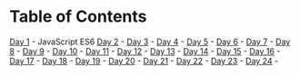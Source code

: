 # Table of Contents

[Day 1](https://github.com/mccoyrjm/100-days-of-code/blob/master/log/day-001.md)  - JavaScript ES6
[Day 2](https://github.com/mccoyrjm/100-days-of-code/blob/master/log/day-002.md)  -
[Day 3](https://github.com/mccoyrjm/100-days-of-code/blob/master/log/day-003.md)  -
[Day 4](https://github.com/mccoyrjm/100-days-of-code/blob/master/log/day-004.md)  -
[Day 5](https://github.com/mccoyrjm/100-days-of-code/blob/master/log/day-005.md)  -
[Day 6](https://github.com/mccoyrjm/100-days-of-code/blob/master/log/day-006.md)  -
[Day 7](https://github.com/mccoyrjm/100-days-of-code/blob/master/log/day-007.md)  -
[Day 8](https://github.com/mccoyrjm/100-days-of-code/blob/master/log/day-008.md)  -
[Day 9](https://github.com/mccoyrjm/100-days-of-code/blob/master/log/day-009.md)  -
[Day 10](https://github.com/mccoyrjm/100-days-of-code/blob/master/log/day-010.md) -
[Day 11](https://github.com/mccoyrjm/100-days-of-code/blob/master/log/day-011.md) -
[Day 12](https://github.com/mccoyrjm/100-days-of-code/blob/master/log/day-012.md) -
[Day 13](https://github.com/mccoyrjm/100-days-of-code/blob/master/log/day-013.md) -
[Day 14](https://github.com/mccoyrjm/100-days-of-code/blob/master/log/day-014.md) -
[Day 15](https://github.com/mccoyrjm/100-days-of-code/blob/master/log/day-015.md) -
[Day 16](https://github.com/mccoyrjm/100-days-of-code/blob/master/log/day-016.md) -
[Day 17](https://github.com/mccoyrjm/100-days-of-code/blob/master/log/day-017.md) -
[Day 18](https://github.com/mccoyrjm/100-days-of-code/blob/master/log/day-018.md) -
[Day 19](https://github.com/mccoyrjm/100-days-of-code/blob/master/log/day-019.md) -
[Day 20](https://github.com/mccoyrjm/100-days-of-code/blob/master/log/day-020.md) -
[Day 21](https://github.com/mccoyrjm/100-days-of-code/blob/master/log/day-021.md) -
[Day 22](https://github.com/mccoyrjm/100-days-of-code/blob/master/log/day-022.md) -
[Day 23](https://github.com/mccoyrjm/100-days-of-code/blob/master/log/day-023.md) -
[Day 24](https://github.com/mccoyrjm/100-days-of-code/blob/master/log/day-024.md) -